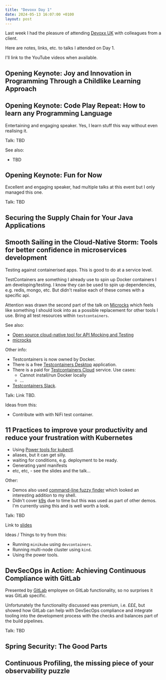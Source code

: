 ```yaml
---
title: "Devoxx Day 1"
date: 2024-05-13 16:07:00 +0100
layout: post
---
```


Last week I had the pleasure of attending [Devoxx UK](https://www.devoxx.co.uk/) with colleagues from a client.

Here are notes, links, etc. to talks I attended on Day 1.

I'll link to the YouTube videos when available.

## Opening Keynote: Joy and Innovation in Programming Through a Childlike Learning Approach

## Opening Keynote: Code Play Repeat: How to learn any Programming Language

Entertaining and engaging speaker. Yes, I learn stuff this way without even realising it.

Talk: TBD

See also:

* TBD

## Opening Keynote: Fun for Now

Excellent and engaging speaker, had multiple talks at this event but I only managed this one.

Talk: TBD

## Securing the Supply Chain for Your Java Applications

## Smooth Sailing in the Cloud-Native Storm: Tools for better confidence in microservices development

Testing against containerised apps. This is good to do at a service level.

TestContainers are something I already use to spin up Docker containers I am developing/testing. I know they can be used to spin up dependencies, e.g. redis, mongo, etc. But didn't realise each of these comes with a specific api.

Attention was drawn the second part of the talk on [Microcks](https://testcontainers.com/modules/microcks/) which feels like something I should look into as a possible replacement for other tools I use. Bring all test resources within `testcontainers`.

See also:

* [Open source cloud-native tool for API Mocking and Testing](https://microcks.io/)
* [microcks](https://github.com/microcks/microcks)

Other info:

* Testcontainers is now owned by Docker.
* There is a free [Testcontainers Desktop](https://testcontainers.com/desktop/) application.
* There is a paid for [Testcontainers Cloud](https://testcontainers.com/cloud/) service. Use cases:
  * Cannot install/run Docker locally
  * ...
* [Testcontainers Slack](https://slack.testcontainers.org/).

Talk: Link TBD.

Ideas from this:

* Contribute with with NiFi test container.

## 11 Practices to improve your productivity and reduce your frustration with Kubernetes

* Using [Power tools for kubectl](https://github.com/ahmetb/kubectx).
* aliases, but it can get silly.
* waiting for conditions, e.g. deployment to be ready.
* Generating yaml manifests
* etc, etc, - see the slides and the talk...

Other:

* Demos also used [command-line fuzzy finder](https://github.com/junegunn/fzf) which looked an interesting addition to my shell.
* Didn't cover [k9s](https://k9scli.io/) due to time but this was used as part of other demos. I'm currently using this and is well worth a look.

Talk: TBD

Link to [slides](https://docs.google.com/presentation/d/1OC4ln1TLNL0lgzFPLeggAc1CnhozjHGJZkW6oj1fFm8/mobilepresent)

Ideas / Things to try from this:

* Running `minikube` using `devcontainers`.
* Running multi-node cluster using `kind`.
* Using the power tools.

## DevSecOps in Action: Achieving Continuous Compliance with GitLab

Presented by [GitLab](https://about.gitlab.com/) employee on GitLab functionality, so no surprises it was GitLab specific.

Unfortunately the functionality discussed was premium, i.e. £££, but showed how GitLab can help with DevSecOps compliance and integrate tooling into the development process with the checks and balances part of the build pipelines.

Talk: TBD

## Spring Security: The Good Parts

## Continuous Profiling, the missing piece of your observability puzzle
